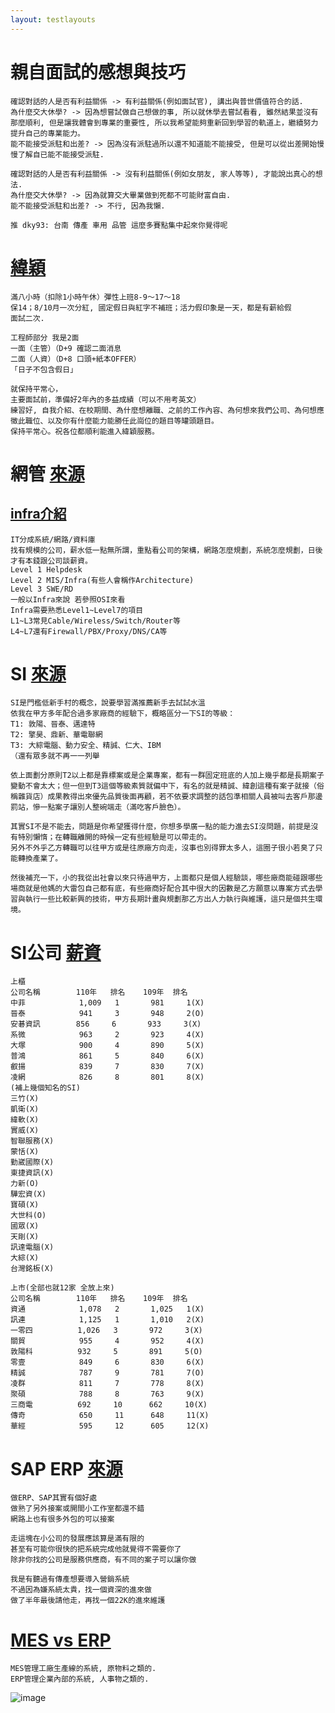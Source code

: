 ```yaml
---
layout: testlayouts
---
```


# 親自面試的感想與技巧
```
確認對話的人是否有利益關係 -> 有利益關係(例如面試官), 講出與普世價值符合的話.
為什麼交大休學? -> 因為想嘗試做自己想做的事, 所以就休學去嘗試看看, 雖然結果並沒有那麼順利, 但是讓我體會到專業的重要性, 所以我希望能夠重新回到學習的軌道上，繼續努力提升自己的專業能力。
能不能接受派駐和出差? -> 因為沒有派駐過所以還不知道能不能接受, 但是可以從出差開始慢慢了解自已能不能接受派駐.

確認對話的人是否有利益關係 -> 沒有利益關係(例如女朋友, 家人等等), 才能說出真心的想法.
為什麼交大休學? -> 因為就算交大畢業做到死都不可能財富自由.
能不能接受派駐和出差? -> 不行, 因為我懶.
```

```
推 dky93: 台南 傳產 車用 品管 這麼多賽點集中起來你覺得呢
```

# [緯穎](https://www.dcard.tw/f/job_search/p/241279265)
```
滿八小時（扣除1小時午休）彈性上班8-9～17～18
保14；8/10月一次分紅, 國定假日與紅字不補班；活力假印象是一天，都是有薪給假
面試二次.

工程師部分 我是2面
一面（主管）（D+9 確認二面消息
二面（人資）（D+8 口頭+紙本OFFER）
「日子不包含假日」

就保持平常心，
主要面試前，準備好2年內的多益成績（可以不用考英文）
練習好, 自我介紹、在校期間、為什麼想離職、之前的工作內容、為何想來我們公司、為何想應徵此職位、以及你有什麼能力能勝任此崗位的題目等罐頭題目。
保持平常心。祝各位都順利能進入緯穎服務。
```

# 網管 [來源](https://www.dcard.tw/f/job/p/237234955)
## [infra介紹](https://www.dcard.tw/f/tech_job/p/240502828)
```
IT分成系統/網路/資料庫
找有規模的公司，薪水低一點無所謂，重點看公司的架構，網路怎麼規劃，系統怎麼規劃，日後才有本錢跟公司談薪資。
Level 1 Helpdesk
Level 2 MIS/Infra(有些人會稱作Architecture)
Level 3 SWE/RD
一般以Infra來說 若參照OSI來看
Infra需要熟悉Level1~Level7的項目
L1~L3常見Cable/Wireless/Switch/Router等
L4~L7還有Firewall/PBX/Proxy/DNS/CA等
```

# SI [來源](https://www.dcard.tw/f/job/p/241263664)
```
SI是門檻低新手村的概念，說要學習滿推薦新手去試試水溫
依我在甲方多年配合過多家廠商的經驗下，概略區分一下SI的等級：
T1: 敦陽、晉泰、邁達特
T2: 擎昊、鼎新、華電聯網
T3: 大綜電腦、動力安全、精誠、仁大、IBM
（還有眾多就不再一一列舉

依上面劃分原則T2以上都是靠標案或是企業專案，都有一群固定班底的人加上幾乎都是長期案子變動不會太大；但一但到T3這個等級素質就偏中下，有名的就是精誠、緯創這種有案子就接（俗稱雜貨店）成果教得出來優先品質後面再顧，若不依要求調整的話包準相關人員被叫去客戶那邊罰站，慘一點案子讓別人整碗端走（滿吃客戶臉色）。

其實SI不是不能去，問題是你希望獲得什麼，你想多學廣一點的能力進去SI沒問題，前提是沒有特別懶惰；在轉職離開的時候一定有些經驗是可以帶走的。
另外不外乎乙方轉職可以往甲方或是往原廠方向走，沒事也別得罪太多人，這圈子很小若臭了只能轉換產業了。

然後補充一下，小的我從出社會以來只待過甲方，上面都只是個人經驗談，哪些廠商能碰跟哪些場商就是他媽的大雷包自己都有底，有些廠商好配合其中很大的因數是乙方願意以專案方式去學習與執行一些比較新興的技術，甲方長期計畫與規劃那乙方出人力執行與維護，這只是個共生環境。
```

# SI公司 [薪資](https://www.ptt.cc/bbs/MIS/M.1661879209.A.D02.html)
```
上櫃
公司名稱        110年   排名    109年  排名
中菲            1,009   1       981     1(X)
晉泰            941     3       948     2(O)
安碁資訊        856     6       933     3(X)
系微            963     2       923     4(X)
大塚            900     4       890     5(X)
普鴻            861     5       840     6(X)
叡揚            839     7       830     7(X)
凌網            826     8       801     8(X)
(補上幾個知名的SI)
三竹(X)
凱衛(X)
緯軟(X)
實威(X)
智聯服務(X)
蒙恬(X)
勤崴國際(X)
東捷資訊(X)
力新(O)
驊宏資(X)
寶碩(X)
大世科(O)
國眾(X)
天剛(X)
訊達電腦(X)
大綜(X)
台灣銘板(X)
```
```
上市(全部也就12家 全放上來)
公司名稱        110年   排名    109年  排名
資通            1,078   2       1,025   1(X)
訊連            1,125   1       1,010   2(X)
一零四          1,026   3       972     3(X)
關貿            955     4       952     4(X)
敦陽科          932     5       891     5(O)
零壹            849     6       830     6(X)
精誠            787     9       781     7(O)
凌群            811     7       778     8(X)
聚碩            788     8       763     9(X)
三商電          692     10      662     10(X)
傳奇            650     11      648     11(X)
華經            595     12      605     12(X)
```

# SAP ERP [來源](https://www.dcard.tw/f/job/p/233111844)
```
做ERP、SAP其實有個好處
做熟了另外接案或開間小工作室都還不錯
網路上也有很多外包的可以接案

走這塊在小公司的發展應該算是滿有限的
甚至有可能你很快的把系統完成他就覺得不需要你了
除非你找的公司是服務供應商，有不同的案子可以讓你做

我是有聽過有傳產想要導入營銷系統
不過因為嫌系統太貴，找一個資深的進來做
做了半年最後請他走，再找一個22K的進來維護
```

# [MES vs ERP ](https://cimes.ares.com.tw/knowmes/)
```
MES管理工廠生產線的系統, 原物料之類的.
ERP管理企業內部的系統, 人事物之類的.
```
![image](https://github.com/lepg5487/Stock_God/assets/26459046/bd5d7b3d-37e6-40ed-a0ee-09c985b6d83c)

